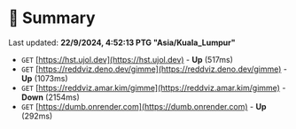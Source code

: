 # 📖 Summary
Last updated: **22/9/2024, 4:52:13 PTG "Asia/Kuala_Lumpur"**

- `GET` [https://hst.ujol.dev](https://hst.ujol.dev) - **Up** (517ms)
- `GET` [https://reddviz.deno.dev/gimme](https://reddviz.deno.dev/gimme) - **Up** (1073ms)
- `GET` [https://reddviz.amar.kim/gimme](https://reddviz.amar.kim/gimme) - **Down** (2154ms)
- `GET` [https://dumb.onrender.com](https://dumb.onrender.com) - **Up** (292ms)
